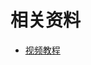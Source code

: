 # 相关资料

- [视频教程](https://www.bilibili.com/video/BV1Vf4y1T7bw?spm_id_from=333.337.search-card.all.click&vd_source=be746efb77e979ca275e4f65f2d8cda3)



